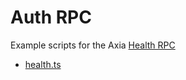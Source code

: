 # Auth RPC

Example scripts for the Axia [Health RPC](https://docs.axc.network/build/axiago-apis/health-api)

* [health.ts](./health.ts)
